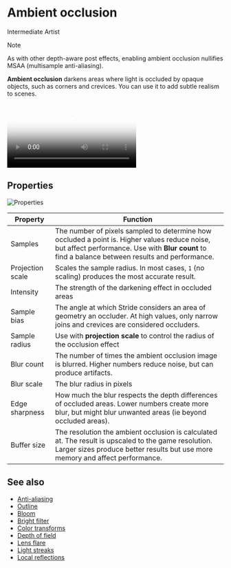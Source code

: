 # Ambient occlusion

<span class="label label-doc-level">Intermediate</span>
<span class="label label-doc-audience">Artist</span>

>[!Note]
>As with other depth-aware post effects, enabling ambient occlusion nullifies MSAA (multisample anti-aliasing).

**Ambient occlusion** darkens areas where light is occluded by opaque objects, such as corners and crevices. You can use it to add subtle realism to scenes.

<p>
<video autoplay loop class="responsive-video" poster="media/occlusion-on.jpg">
   <source src="media/occlusion.mp4" type="video/mp4">
</video>
</p>

## Properties

![Properties](media/ambient-occlusion-properties.png)

| Property | Function
|----------|---------
| Samples | The number of pixels sampled to determine how occluded a point is. Higher values reduce noise, but affect performance. Use with **Blur count** to find a balance between results and performance.
| Projection scale | Scales the sample radius. In most cases, `1` (no scaling) produces the most accurate result.
| Intensity | The strength of the darkening effect in occluded areas
| Sample bias | The angle at which Stride considers an area of geometry an occluder. At high values, only narrow joins and crevices are considered occluders.
| Sample radius | Use with **projection scale** to control the radius of the occlusion effect
| Blur count | The number of times the ambient occlusion image is blurred. Higher numbers reduce noise, but can produce artifacts.
| Blur scale | The blur radius in pixels
| Edge sharpness | How much the blur respects the depth differences of occluded areas. Lower numbers create more blur, but might blur unwanted areas (ie beyond occluded areas).
| Buffer size | The resolution the ambient occlusion is calculated at. The result is upscaled to the game resolution. Larger sizes produce better results but use more memory and affect performance.

## See also

* [Anti-aliasing](anti-aliasing.md)
* [Outline](outline.md)
* [Bloom](bloom.md)
* [Bright filter](bright-filter.md)
* [Color transforms](color-transforms/index.md)
* [Depth of field](depth-of-field.md)
* [Lens flare](lens-flare.md)
* [Light streaks](light-streaks.md)
* [Local reflections](local-reflections.md)